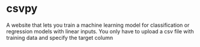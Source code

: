 # csvpy
A website that lets you train a machine learning model for classification or regression models with linear inputs. You only have to upload a csv file with training data and specify the target column
